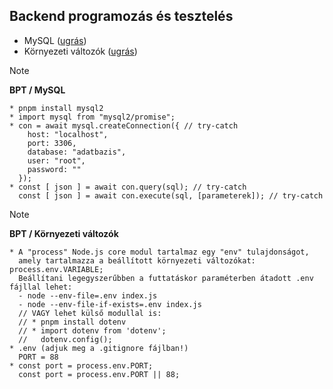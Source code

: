 ## Backend programozás és tesztelés
- MySQL ([ugrás](#bpt_mysql))
- Környezeti változók ([ugrás](#bpt_environment))

<a name="bpt_mysql"></a>
> [!NOTE]
> **BPT / MySQL**

```
* pnpm install mysql2
* import mysql from "mysql2/promise";
* con = await mysql.createConnection({ // try-catch
    host: "localhost",
    port: 3306,
    database: "adatbazis",
    user: "root",
    password: ""
  });
* const [ json ] = await con.query(sql); // try-catch
  const [ json ] = await con.execute(sql, [parameterek]); // try-catch
```

<a name="bpt_environment"></a>
> [!NOTE]
> **BPT / Környezeti változók**

```
* A "process" Node.js core modul tartalmaz egy "env" tulajdonságot,
  amely tartalmazza a beállított környezeti változókat: process.env.VARIABLE;
  Beállítani legegyszerűbben a futtatáskor paraméterben átadott .env fájllal lehet:
  - node --env-file=.env index.js
  - node --env-file-if-exists=.env index.js
  // VAGY lehet külső modullal is:
  // * pnpm install dotenv
  // * import dotenv from 'dotenv';
  //   dotenv.config();
* .env (adjuk meg a .gitignore fájlban!)
  PORT = 88
* const port = process.env.PORT;
  const port = process.env.PORT || 88;
```
